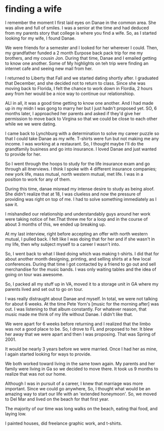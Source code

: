 # finding a wife
I remember the moment I first laid eyes on Danae in the common area. She was alive and full of smiles. I was a senior at the time and had deduced from my parents story that college is where you find a wife. So, as I started looking for my wife, I found Danae.

We were friends for a semester and I looked for her wherever I could. Then, my grandfather funded a 2 month Eurpose back pack trip for me my brothers, and my cousin Jon. During that time, Danae and I emailed getting to know one another. Some of My highlights on teh trip were finding an internet cafe and seeing new mail from her.

I returned to Liberty that Fall and we started dating shortly after. I graduated that December, and she decided not to return to class. Since she was moving back to Florida, I felt the chance to work down in Flordia, 2 hours awy from her would be a nice way to continue our relationshiop.

ALl in all, it was a good time getting to know one another. And I had made up in my midn I was gong to marry her but I just hadn't proposed yet. SO, 6 months later, I approached her parents and asked if they'd give her permission to move back to Virgina so that we could be close to each other while we we were dating.

I came back to Lynchburg with a determination to solve my career puzzle so that I could take Danae as my wife. T-shirts were fun but not making me any income. I was working at a restaurant. So, I thought maybe I'll do the grandfamily business and go into insurance. I loved Danae and just wanted to provide for her.

So I went through the hoops to study for the life insurance exam and go through all itnerviews. I think I spoke with 4 different insurance companies; new york life, mass mutual, north western mutual, met life. I was in a position to work for any of them.

During this time, danae misread my intense desire to study as being aloof. She didn't realize that at 18, I was clueless and now the pressure of providing was right on top of me. I had to solve something immediately as I saw it.

I mishandled our relationship and understandably guys around her work were taking notice of her.That threw me for a loop and in the course of about 3 months of this, we ended up breaking up.

At my last interview, right before accepting an offer with north western mutual, I pulled back. I felt like I was doing that for her and if she wasn't in my life, then why subject myself to a career I wasn't into.

So, I went back to what I liked doing which was making t-shirts. I did that for about another month designing, printing, and selling shirts at a few local conferences. During that time I got contacted by a friend to go out and sell merchandise for the music bands. I was only waiting tables and the idea of going on tour was awesome.

So, I packed all my stuff up in VA, moved it to a storage unit in GA where my parents lived and set out to go on tour.

I was really distraught about Danae and myself. In total, we were not talking for about 6 weeks. At the time Pete Yorn's [music for the morning after] was out. I was listening to that album constantly. For whatever reason, that music made me think of my life without Danae. I didn't like that.

We were apart for 6 weeks before returning and I realized that the limbo was not a good place to be. So, I drove to FL and proposed to her. It blew her away that we were apart and then I was proposing. That was Spring of 2001.

It would be nearly 3 years before we were married. Once I had her as mine, I again started looking for ways to provide.

We both worked toward living in the same town again. My parents and her family were living in Ga so we decided to move there. It took us 9 months to realize that was not our home.

Although I was in pursuit of a career, I knew that marriage was more important. Since we could go anywhere, So, I thought what would be an amazing way to start our life with an 'extended honeymoon'. So, we moved to Del Mar and lived on the beach for that first year.

The majority of our time was long walks on the beach, eating thai food, and laying low.

I painted houses, did freelance graphic work, and t-shirts.


